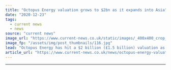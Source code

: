 ```yaml
---
title: "Octopus Energy valuation grows to $2bn as it expands into Asia"
date: "2020-12-23"
tags: 
  - current news
  - news
source: "current news"
image_url: "https://www.current-news.co.uk/static/images/_400x400_crop_center-center/Greg-Jackson_CEO-and-founder-of-Octopus-Energy-1-1.jpg"
image_fp: "/assets/img/post_thumbnails/116.jpg"
lead: "​Octopus Energy has hit a $2 billion (£1.5 billion) valuation as it announces an expansion into Asia thanks to a partnership with Tokyo Gas."
article_url: "https://www.current-news.co.uk/news/octopus-energy-valuation-grows-to-2bn-as-it-expands-into-asia?utm_source=rss-feeds&utm_medium=rss&utm_campaign=rss"
---
```


---
